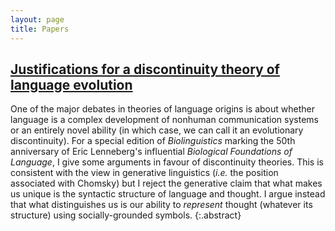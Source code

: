 ```yaml
---
layout: page
title: Papers
---
```

## [Justifications for a discontinuity theory of language evolution](https://ling.auf.net/lingbuzz/003858)

One of the major debates in theories of language origins is about whether language is a complex development of nonhuman communication systems or an entirely novel ability (in which case, we can call it an evolutionary discontinuity). For a special edition of *Biolinguistics* marking the 50th anniversary of Eric Lenneberg's influential *Biological Foundations of Language*, I give some arguments in favour of discontinuity theories. This is consistent with the view in generative linguistics (*i.e.* the position associated with Chomsky) but I reject the generative claim that what makes us unique is the syntactic structure of language and thought. I argue instead that what distinguishes us is our ability to *represent* thought (whatever its structure) using socially-grounded symbols.
{:.abstract}